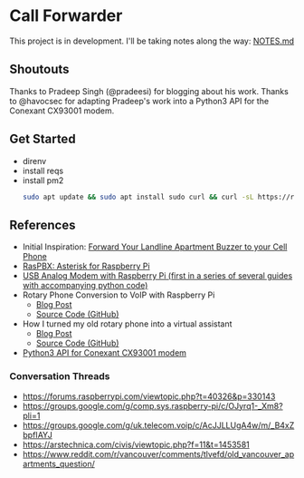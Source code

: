 # Call Forwarder

This project is in development. I'll be taking notes along the way: [NOTES.md](./NOTES.md)

## Shoutouts

Thanks to Pradeep Singh (@pradeesi) for blogging about his work.
Thanks to @havocsec for adapting Pradeep's work into a Python3 API for the Conexant CX93001 modem.

## Get Started

* direnv
* install reqs
* install pm2
    ```sh
    sudo apt update && sudo apt install sudo curl && curl -sL https://raw.githubusercontent.com/Unitech/pm2/master/packager/setup.deb.sh | sudo -E bash -
    ```

## References

* Initial Inspiration: [Forward Your Landline Apartment Buzzer to your Cell Phone](https://www.ryansteele.ca/2019/07/15/forward-your-landline-apartment-buzzer-to-your-cell-phone/)
* [RasPBX: Asterisk for Raspberry Pi](http://www.raspberry-asterisk.org/faq/#analog)
* [USB Analog Modem with Raspberry Pi (first in a series of several guides with accompanying python code)](https://iotbytes.wordpress.com/usb-analog-modem-with-raspberry-pi/)
* Rotary Phone Conversion to VoIP with Raspberry Pi
  * [Blog Post](https://hackaday.com/2015/03/09/convert-a-rotary-phone-to-voip-using-raspberry-pi/)
  * [Source Code (GitHub)](https://github.com/hnesland/aselektriskbureau)
* How I turned my old rotary phone into a virtual assistant
  * [Blog Post](https://tcz.medium.com/how-i-turned-my-old-rotary-phone-into-a-virtual-assistant-24f35ca9884f)
  * [Source Code (GitHub)](https://github.com/tcz/rotary)
* [Python3 API for Conexant CX93001 modem](https://github.com/havocsec/cx93001)

### Conversation Threads
* https://forums.raspberrypi.com/viewtopic.php?t=40326&p=330143
* https://groups.google.com/g/comp.sys.raspberry-pi/c/OJyrq1-_Xm8?pli=1
* https://groups.google.com/g/uk.telecom.voip/c/AcJJLLUgA4w/m/_B4xZbpfIAYJ
* https://arstechnica.com/civis/viewtopic.php?f=11&t=1453581
* https://www.reddit.com/r/vancouver/comments/tlvefd/old_vancouver_apartments_question/
